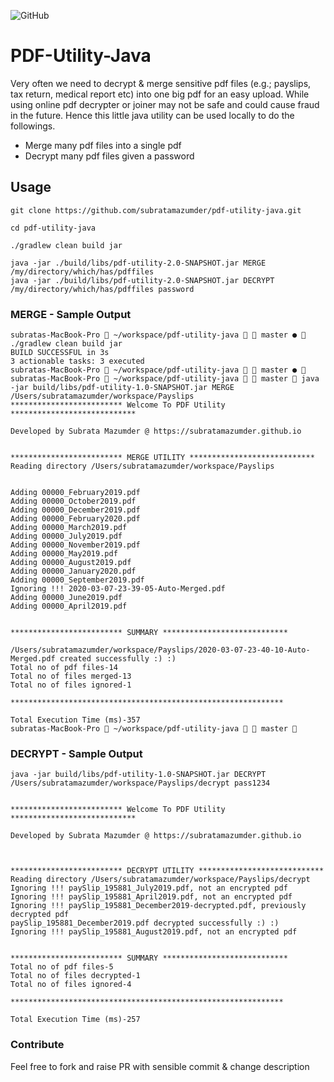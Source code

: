 ![GitHub](https://img.shields.io/github/license/subratamazumder/pdf-utility-java?style=for-the-badge)
# PDF-Utility-Java
Very often we need to decrypt & merge sensitive pdf files (e.g.; payslips, tax return, medical report etc) into one big pdf for an easy upload. 
While using online pdf decrypter or joiner may not be safe and could cause fraud in the future.
Hence this little java utility can be used locally to do the followings.
- Merge many pdf files into a single pdf
- Decrypt many pdf files given a password
## Usage
```console
git clone https://github.com/subratamazumder/pdf-utility-java.git

cd pdf-utility-java

./gradlew clean build jar

java -jar ./build/libs/pdf-utility-2.0-SNAPSHOT.jar MERGE /my/directory/which/has/pdffiles
java -jar ./build/libs/pdf-utility-2.0-SNAPSHOT.jar DECRYPT /my/directory/which/has/pdffiles password
```
### MERGE - Sample Output

```console
subratas-MacBook-Pro  ~/workspace/pdf-utility-java   master ●  ./gradlew clean build jar
BUILD SUCCESSFUL in 3s
3 actionable tasks: 3 executed
subratas-MacBook-Pro  ~/workspace/pdf-utility-java   master ● 
subratas-MacBook-Pro  ~/workspace/pdf-utility-java   master  java -jar build/libs/pdf-utility-1.0-SNAPSHOT.jar MERGE /Users/subratamazumder/workspace/Payslips
************************* Welcome To PDF Utility ****************************

Developed by Subrata Mazumder @ https://subratamazumder.github.io


************************* MERGE UTILITY ****************************
Reading directory /Users/subratamazumder/workspace/Payslips


Adding 00000_February2019.pdf
Adding 00000_October2019.pdf
Adding 00000_December2019.pdf
Adding 00000_February2020.pdf
Adding 00000_March2019.pdf
Adding 00000_July2019.pdf
Adding 00000_November2019.pdf
Adding 00000_May2019.pdf
Adding 00000_August2019.pdf
Adding 00000_January2020.pdf
Adding 00000_September2019.pdf
Ignoring !!! 2020-03-07-23-39-05-Auto-Merged.pdf
Adding 00000_June2019.pdf
Adding 00000_April2019.pdf


************************* SUMMARY ****************************

/Users/subratamazumder/workspace/Payslips/2020-03-07-23-40-10-Auto-Merged.pdf created successfully :) :)
Total no of pdf files-14
Total no of files merged-13
Total no of files ignored-1

*************************************************************

Total Execution Time (ms)-357
subratas-MacBook-Pro  ~/workspace/pdf-utility-java   master 

```

### DECRYPT - Sample Output

```console
java -jar build/libs/pdf-utility-1.0-SNAPSHOT.jar DECRYPT /Users/subratamazumder/workspace/Payslips/decrypt pass1234


************************* Welcome To PDF Utility ****************************

Developed by Subrata Mazumder @ https://subratamazumder.github.io



************************* DECRYPT UTILITY ****************************
Reading directory /Users/subratamazumder/workspace/Payslips/decrypt
Ignoring !!! paySlip_195881_July2019.pdf, not an encrypted pdf
Ignoring !!! paySlip_195881_April2019.pdf, not an encrypted pdf
Ignoring !!! paySlip_195881_December2019-decrypted.pdf, previously decrypted pdf
paySlip_195881_December2019.pdf decrypted successfully :) :)
Ignoring !!! paySlip_195881_August2019.pdf, not an encrypted pdf


************************* SUMMARY ****************************
Total no of pdf files-5
Total no of files decrypted-1
Total no of files ignored-4

*************************************************************

Total Execution Time (ms)-257

```
### Contribute

Feel free to fork and raise PR with sensible commit & change description
